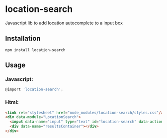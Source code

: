 location-search
===============

Javascript lib to add location autocomplete to a input box

## Installation

```
npm install location-search
```

## Usage

### Javascript:
```js
@import 'location-search';
```

### Html:
```html
<link rel="stylesheet" href="node_modules/location-search/styles.css"/>
<div data-module="LocationSearch">
  <input data-name="input" type="text" id="location-search" data-action="search" data-action-type="input" />
  <div data-name="resultsContainer"></div>
</div>
```
